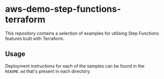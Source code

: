 # aws-demo-step-functions-terraform

This repository contains a selection of examples for utilising Step Functions
features built with Terraform.

## Usage

Deployment instructions for each of the samples can be found in the `README.md`
that's present in each directory.
